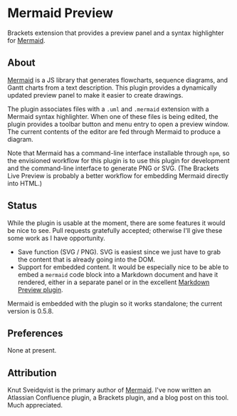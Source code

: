 # Mermaid Preview

Brackets extension that provides a preview panel and a syntax
highlighter for [Mermaid][].

## About

[Mermaid][] is a JS library that generates flowcharts, sequence diagrams,
and Gantt charts from a text description. This plugin provides a
dynamically updated preview panel to make it easier to create drawings.

The plugin associates files with a `.uml` and `.mermaid` extension with
a Mermaid syntax highlighter. When one of these files is being edited, the
plugin provides a toolbar button and menu entry to open a preview window.
The current contents of the editor are fed through Mermaid to produce a
diagram.

Note that Mermaid has a command-line interface installable through `npm`,
so the envisioned workflow for this plugin is to use this plugin for
development and the command-line interface to generate PNG or SVG. (The
Brackets Live Preview is probably a better workflow for embedding Mermaid 
directly into HTML.)

## Status

While the plugin is usable at the moment, there are some features it would
be nice to see. Pull requests gratefully accepted; otherwise I'll give these
some work as I have opportunity.

* Save function (SVG / PNG). SVG is easiest since we just have to grab the
  content that is already going into the DOM.
* Support for embedded content. It would be especially nice to be able to
  embed a `mermaid` code block into a Markdown document and have it rendered,
  either in a separate panel or in the excellent [Markdown Preview plugin][mp].

Mermaid is embedded with the plugin so it works standalone; the current
version is 0.5.8.

## Preferences

None at present.

## Attribution

Knut Sveidqvist is the primary author of [Mermaid][]. I've now written an
Atlassian Confluence plugin, a Brackets plugin, and a blog post on this tool.
Much appreciated.

[mermaid]:https://github.com/knsv/mermaid
[mp]:https://github.com/gruehle/MarkdownPreview

